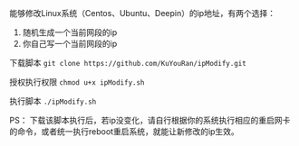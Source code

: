 能够修改Linux系统（Centos、Ubuntu、Deepin）的ip地址，有两个选择： 

1. 随机生成一个当前网段的ip 
2. 你自己写一个当前网段的ip  

下载脚本
`git clone https://github.com/KuYouRan/ipModify.git`

授权执行权限
`chmod u+x ipModify.sh`

执行脚本
`./ipModify.sh`

PS：
下载该脚本执行后，若ip没变化，请自行根据你的系统执行相应的重启网卡的命令，或者统一执行reboot重启系统，就能让新修改的ip生效。
